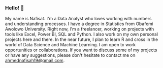 ### Hello! 👋

My name is Nafisat. I'm a Data Analyst who loves working with numbers and understanding processes. I have a degree in Statistics from Obafemi Awolowo University. Right now, I'm a freelancer, working on projects with tools like Excel, Power BI, SQL and Python. I also work on my own personal projects here and there. In the near future, I plan to learn R and cross in the world of Data Science and Machine Learning. I am open to work opportunities or collaborations. If you want to discuss some of my projects or have any suggestions, please don't hesitate to contact me on ahmednafisah19@gmail.com.
